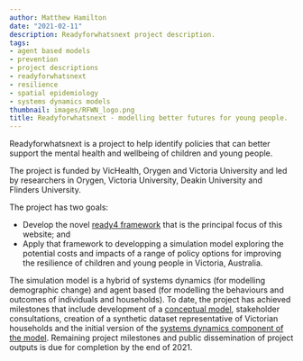 ```yaml
---
author: Matthew Hamilton
date: "2021-02-11"
description: Readyforwhatsnext project description.
tags:
- agent based models
- prevention
- project descriptions
- readyforwhatsnext
- resilience
- spatial epidemiology
- systems dynamics models
thumbnail: images/RFWN_logo.png
title: Readyforwhatsnext - modelling better futures for young people.
---
```


Readyforwhatsnext is a project to help identify policies that can better support the mental health and wellbeing of children and young people.

The project is funded by VicHealth, Orygen and Victoria University and led by researchers in Orygen, Victoria University, Deakin University and Flinders University.

The project has two goals:

- Develop the novel [ready4 framework](../../about-us/) that is the principal focus of this website; and
- Apply that framework to developping a simulation model exploring the potential costs and impacts of a range of policy options for improving the resilience of children and young people in Victoria, Australia.

The simulation model is a hybrid of systems dynamics (for modelling demographic change) and agent based (for modelling the behaviours and outcomes of individuals and households). To date, the project has achieved milestones that include development of a [conceptual model](https://dataverse.harvard.edu/file.xhtml?fileId=4419933&version=1.0), stakeholder consultations, creation of a synthetic dataset representative of Victorian households and the initial version of the [systems dynamics component of the model](https://dataverse.harvard.edu/file.xhtml?fileId=4419934&version=1.0). Remaining project milestones and public dissemination of project outputs is due for completion by the end of 2021.



